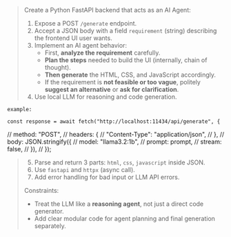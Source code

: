> Create a Python FastAPI backend that acts as an AI Agent:
>
> 1. Expose a POST `/generate` endpoint.
> 2. Accept a JSON body with a field `requirement` (string) describing the frontend UI user wants.
> 3. Implement an AI agent behavior:
>    - First, **analyze the requirement** carefully.
>    - **Plan the steps** needed to build the UI (internally, chain of thought).
>    - **Then generate** the HTML, CSS, and JavaScript accordingly.
>    - If the requirement is **not feasible or too vague**, politely **suggest an alternative** or **ask for clarification**.
> 4. Use local LLM for reasoning and code generation.

    example:

    const response = await fetch("http://localhost:11434/api/generate", {

// method: "POST",
// headers: {
// "Content-Type": "application/json",
// },
// body: JSON.stringify({
// model: "llama3.2:1b",
// prompt: prompt,
// stream: false,
// }),
// });

> 5. Parse and return 3 parts: `html`, `css`, `javascript` inside JSON.
> 6. Use `fastapi` and `httpx` (async call).
> 7. Add error handling for bad input or LLM API errors.
>
> Constraints:
>
> - Treat the LLM like a **reasoning agent**, not just a direct code generator.
> - Add clear modular code for agent planning and final generation separately.
